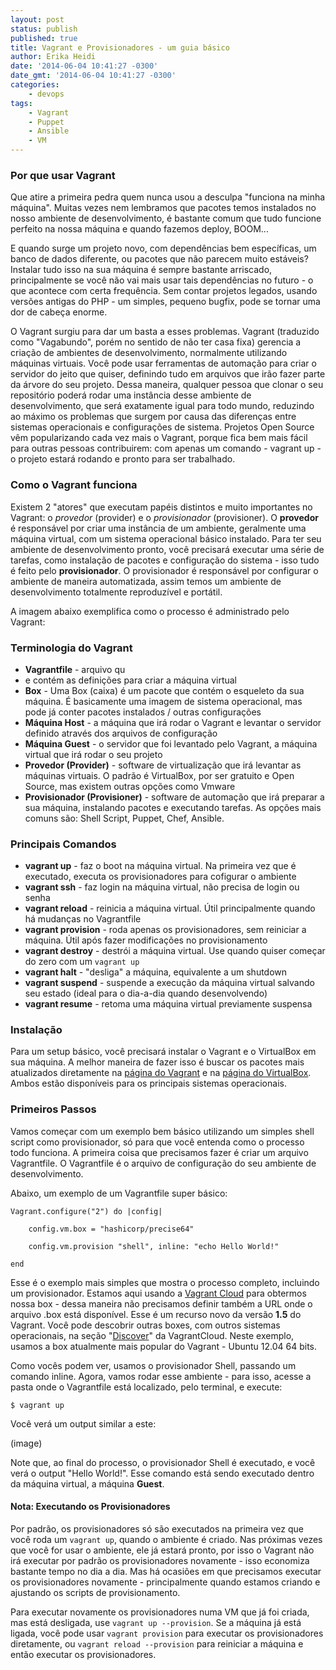```yaml
---
layout: post
status: publish
published: true
title: Vagrant e Provisionadores - um guia básico
author: Erika Heidi
date: '2014-06-04 10:41:27 -0300'
date_gmt: '2014-06-04 10:41:27 -0300'
categories:
    - devops
tags:
    - Vagrant
    - Puppet
    - Ansible
    - VM
---
```


### Por que usar Vagrant
Que atire a primeira pedra quem nunca usou a desculpa "funciona na minha máquina". Muitas vezes nem lembramos que pacotes temos instalados no nosso ambiente de desenvolvimento, é bastante comum que tudo funcione perfeito na nossa máquina e quando fazemos deploy, BOOM...

E quando surge um projeto novo, com dependências bem específicas, um banco de dados diferente, ou pacotes que não parecem muito estáveis? Instalar tudo isso na sua máquina é sempre bastante arriscado, principalmente se você não vai mais usar tais dependências no futuro - o que acontece com certa frequência. Sem contar projetos legados, usando versões antigas do PHP - um simples, pequeno bugfix, pode se tornar uma dor de cabeça enorme.

O Vagrant surgiu para dar um basta a esses problemas. Vagrant (traduzido como "Vagabundo", porém no sentido de não ter casa fixa) gerencia a criação de ambientes de desenvolvimento, normalmente utilizando máquinas virtuais. Você pode usar ferramentas de automação para criar o servidor do jeito que quiser, definindo tudo em arquivos que irão fazer parte da árvore do seu projeto. Dessa maneira, qualquer pessoa que clonar o seu repositório poderá rodar uma instância desse ambiente de desenvolvimento, que será exatamente igual para todo mundo, reduzindo ao máximo os problemas que surgem por causa das diferenças entre sistemas operacionais e configurações de sistema. Projetos Open Source vêm popularizando cada vez mais o Vagrant, porque fica bem mais fácil para outras pessoas contribuirem: com apenas um comando - vagrant up  - o projeto estará rodando e pronto para ser trabalhado.

### Como o Vagrant funciona

Existem 2 "atores" que executam papéis distintos e muito importantes no Vagrant: o _provedor_ (provider) e o _provisionador_ (provisioner). O **provedor** é responsável por criar uma instância de um ambiente, geralmente uma máquina virtual, com um sistema operacional básico instalado. Para ter seu ambiente de desenvolvimento pronto, você precisará executar uma série de tarefas, como instalação de pacotes e configuração do sistema - isso tudo é feito pelo **provisionador**. O provisionador é responsável por configurar o ambiente de maneira automatizada, assim temos um ambiente de desenvolvimento totalmente reproduzível e portátil.

A imagem abaixo exemplifica como o processo é administrado pelo Vagrant:



### Terminologia do Vagrant
- **Vagrantfile** - arquivo qu
- e contém as definições para criar a máquina virtual 
- **Box** - Uma Box (caixa) é um pacote que contém o esqueleto da sua máquina. É basicamente uma imagem de sistema operacional, mas pode já conter pacotes instalados / outras configurações 
- **Máquina Host** - a máquina que irá rodar o Vagrant e levantar o servidor definido através dos arquivos de configuração
- **Máquina Guest** - o servidor que foi levantado pelo Vagrant, a máquina virtual que irá rodar o seu projeto
- **Provedor (Provider)** - software de virtualização que irá levantar as máquinas virtuais. O padrão é VirtualBox, por ser gratuito e Open Source, mas existem outras opções como Vmware
- **Provisionador (Provisioner)** - software de automação que irá preparar a sua máquina, instalando pacotes e executando tarefas. As opções mais comuns são: Shell Script, Puppet, Chef, Ansible.


### Principais Comandos

- **vagrant up**  - faz o boot na máquina virtual. Na primeira vez que é executado, executa os provisionadores para cofigurar o ambiente
- **vagrant ssh**  - faz login na máquina virtual, não precisa de login ou senha
- **vagrant reload**  - reinicia a máquina virtual. Útil principalmente quando há mudanças no Vagrantfile
- **vagrant provision**  - roda apenas os provisionadores, sem reiniciar a máquina. Útil após fazer modificações no provisionamento
- **vagrant destroy**  - destrói a máquina virtual. Use quando quiser começar do zero com um `vagrant up` 
- **vagrant halt**  - "desliga" a máquina, equivalente a um shutdown
- **vagrant suspend**  - suspende a execução da máquina virtual salvando seu estado (ideal para o dia-a-dia quando desenvolvendo)
- **vagrant resume**  - retoma uma máquina virtual previamente suspensa

### Instalação

Para um setup básico, você precisará instalar o Vagrant e o VirtualBox em sua máquina. A melhor maneira de fazer isso é buscar os pacotes mais atualizados diretamente na [página do Vagrant](http://www.vagrantup.com/downloads.html) e na [página do VirtualBox](https://www.virtualbox.org/wiki/Downloads). Ambos estão disponíveis para os principais sistemas operacionais.

### Primeiros Passos

Vamos começar com um exemplo bem básico utilizando um simples shell script como provisionador, só para que você entenda como o processo todo funciona. A primeira coisa que precisamos fazer é criar um arquivo Vagrantfile. O Vagrantfile é o arquivo de configuração do seu ambiente de desenvolvimento.

Abaixo, um exemplo de um Vagrantfile super básico:

~~~~~~~~
Vagrant.configure("2") do |config|

    config.vm.box = "hashicorp/precise64"
    
    config.vm.provision "shell", inline: "echo Hello World!"

end
~~~~~~~~

Esse é o exemplo mais simples que mostra o processo completo, incluindo um provisionador. Estamos aqui usando a [Vagrant Cloud](https://vagrantcloud.com/) para obtermos nossa box - dessa maneira não precisamos definir também a URL onde o arquivo .box está disponível. Esse é um recurso novo da versão **1.5** do Vagrant. Você pode descobrir outras boxes, com outros sistemas operacionais, na seção "[Discover](https://vagrantcloud.com/discover/featured)" da VagrantCloud. Neste exemplo, usamos a box atualmente mais popular do Vagrant - Ubuntu 12.04 64 bits.

Como vocês podem ver, usamos o provisionador Shell, passando um comando inline. Agora, vamos rodar esse ambiente - para isso, acesse a pasta onde o Vagrantfile está localizado, pelo terminal, e execute:

~~~~~~~~
$ vagrant up
~~~~~~~~

Você verá um output similar a este:

(image)

Note que, ao final do processo, o provisionador Shell é executado, e você verá o output "Hello World!". Esse comando está sendo executado dentro da máquina virtual, a máquina **Guest**. 

#### Nota: Executando os Provisionadores

Por padrão, os provisionadores só são executados na primeira vez que você roda um `vagrant up`, quando o ambiente é criado. Nas próximas vezes que você for usar o ambiente, ele já estará pronto, por isso o Vagrant não irá executar por padrão os provisionadores novamente - isso economiza bastante tempo no dia a dia. Mas há ocasiões em que precisamos executar os provisionadores novamente - principalmente quando estamos criando e ajustando os scripts de provisionamento.

Para executar novamente os provisionadores numa VM que já foi criada, mas está desligada, use `vagrant up --provision`. Se a máquina já está ligada, você pode usar `vagrant provision` para executar os provisionadores diretamente, ou `vagrant reload --provision` para reiniciar a máquina e então executar os provisionadores.




